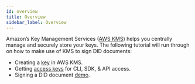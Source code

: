 ```yaml
---
id: overview
title: Overview
sidebar_label: Overview
---
```


Amazon’s Key Management Services ([AWS KMS](https://aws.amazon.com/kms/)) helps you centrally manage and securely store your keys. The following tutorial will run through on how to make use of KMS to sign DID documents:

- Creating a [key](/docs/advanced/aws-kms/create-key) in AWS KMS.
- Getting [access keys](/docs/advanced/aws-kms/access-keys) for CLI, SDK, & API access.
- Signing a DID document [demo](/docs/advanced/aws-kms/did-sign-demo).
